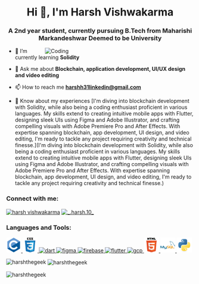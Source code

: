 <h1 align="center">Hi 👋, I'm Harsh Vishwakarma</h1>
<h3 align="center">A 2nd year student, currently pursuing B.Tech from Maharishi Markandeshwar Deemed to be University</h3>
<img align="right" alt="Coding" width="400" src="https://cdn.sanity.io/images/bj34pdbp/migration/d5ee6d65f086d25debf43d55e034d7184d545451-2048x1152.jpg">

- 🌱 I’m currently learning **Solidity**

- 💬 Ask me about **Blockchain, application development, UI/UX design and video editing**

- 📫 How to reach me **harshh31linkedin@gmail.com**

- 📄 Know about my experiences [I'm diving into blockchain development with Solidity, while also being a coding enthusiast proficient in various languages. My skills extend to creating intuitive mobile apps with Flutter, designing sleek UIs using Figma and Adobe Illustrator, and crafting compelling visuals with Adobe Premiere Pro and After Effects. With expertise spanning blockchain, app development, UI design, and video editing, I'm ready to tackle any project requiring creativity and technical finesse.](I'm diving into blockchain development with Solidity, while also being a coding enthusiast proficient in various languages. My skills extend to creating intuitive mobile apps with Flutter, designing sleek UIs using Figma and Adobe Illustrator, and crafting compelling visuals with Adobe Premiere Pro and After Effects. With expertise spanning blockchain, app development, UI design, and video editing, I'm ready to tackle any project requiring creativity and technical finesse.)

<h3 align="left">Connect with me:</h3>
<p align="left">
<a href="https://linkedin.com/in/harsh vishwakarma" target="blank"><img align="center" src="https://raw.githubusercontent.com/rahuldkjain/github-profile-readme-generator/master/src/images/icons/Social/linked-in-alt.svg" alt="harsh vishwakarma" height="30" width="40" /></a>
<a href="https://instagram.com/_.harsh.10_" target="blank"><img align="center" src="https://raw.githubusercontent.com/rahuldkjain/github-profile-readme-generator/master/src/images/icons/Social/instagram.svg" alt="_.harsh.10_" height="30" width="40" /></a>
</p>

<h3 align="left">Languages and Tools:</h3>
<p align="left"> <a href="https://www.cprogramming.com/" target="_blank" rel="noreferrer"> <img src="https://raw.githubusercontent.com/devicons/devicon/master/icons/c/c-original.svg" alt="c" width="40" height="40"/> </a> <a href="https://www.w3schools.com/css/" target="_blank" rel="noreferrer"> <img src="https://raw.githubusercontent.com/devicons/devicon/master/icons/css3/css3-original-wordmark.svg" alt="css3" width="40" height="40"/> </a> <a href="https://dart.dev" target="_blank" rel="noreferrer"> <img src="https://www.vectorlogo.zone/logos/dartlang/dartlang-icon.svg" alt="dart" width="40" height="40"/> </a> <a href="https://www.figma.com/" target="_blank" rel="noreferrer"> <img src="https://www.vectorlogo.zone/logos/figma/figma-icon.svg" alt="figma" width="40" height="40"/> </a> <a href="https://firebase.google.com/" target="_blank" rel="noreferrer"> <img src="https://www.vectorlogo.zone/logos/firebase/firebase-icon.svg" alt="firebase" width="40" height="40"/> </a> <a href="https://flutter.dev" target="_blank" rel="noreferrer"> <img src="https://www.vectorlogo.zone/logos/flutterio/flutterio-icon.svg" alt="flutter" width="40" height="40"/> </a> <a href="https://cloud.google.com" target="_blank" rel="noreferrer"> <img src="https://www.vectorlogo.zone/logos/google_cloud/google_cloud-icon.svg" alt="gcp" width="40" height="40"/> </a> <a href="https://www.w3.org/html/" target="_blank" rel="noreferrer"> <img src="https://raw.githubusercontent.com/devicons/devicon/master/icons/html5/html5-original-wordmark.svg" alt="html5" width="40" height="40"/> </a> <a href="https://www.mysql.com/" target="_blank" rel="noreferrer"> <img src="https://raw.githubusercontent.com/devicons/devicon/master/icons/mysql/mysql-original-wordmark.svg" alt="mysql" width="40" height="40"/> </a> <a href="https://www.python.org" target="_blank" rel="noreferrer"> <img src="https://raw.githubusercontent.com/devicons/devicon/master/icons/python/python-original.svg" alt="python" width="40" height="40"/> </a> </p>

<p><img align="left" src="https://github-readme-stats.vercel.app/api/top-langs?username=harshthegeek&show_icons=true&locale=en&layout=compact" alt="harshthegeek" /></p>

<p>&nbsp;<img align="center" src="https://github-readme-stats.vercel.app/api?username=harshthegeek&show_icons=true&locale=en" alt="harshthegeek" /></p>

<p><img align="center" src="https://github-readme-streak-stats.herokuapp.com/?user=harshthegeek&" alt="harshthegeek" /></p>

